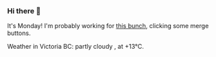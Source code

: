 ### Hi there :wave:

It's Monday! I'm probably working for [this bunch](https://github.com/kohofinancial), clicking some merge buttons.

Weather in Victoria BC: partly cloudy , at +13°C.
